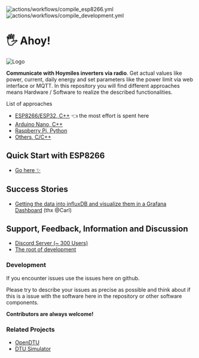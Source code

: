![actions/workflows/compile_esp8266.yml](../../actions/workflows/compile_esp8266.yml/badge.svg) ![actions/workflows/compile_development.yml](../../actions/workflows/compile_development.yml/badge.svg)

# 🖐 Ahoy!
![Logo](https://github.com/grindylow/ahoy/blob/main/doc/logo1_small.png?raw=true)

**Communicate with Hoymiles inverters via radio**. Get actual values like power, current, daily energy and set parameters like the power limit via web interface or MQTT. In this repository you will find different approaches means Hardware / Software to realize the described functionalities.

List of approaches

- [ESP8266/ESP32, C++](tools/esp8266/) 👈 the most effort is spent here
- [Arduino Nano, C++](tools/nano/NRF24_SendRcv/)
- [Raspberry Pi, Python](tools/rpi/)
- [Others, C/C++](tools/nano/NRF24_SendRcv/)

## Quick Start with ESP8266
- [Go here ✨](https://github.com/grindylow/ahoy/blob/ahoy_v0.5.16/tools/esp8266/README.md#things-needed)


## Success Stories
- [Getting the data into influxDB and visualize them in a Grafana Dashboard](https://grafana.com/grafana/dashboards/16850-pv-power-ahoy/) (thx @Carl)

## Support, Feedback, Information and Discussion
- [Discord Server (~ 300 Users)](https://discord.gg/WzhxEY62mB)
- [The root of development](https://www.mikrocontroller.net/topic/525778)

### Development
If you encounter issues use the issues here on github.

Please try to describe your issues as precise as possible and think about if this is a issue with the software here in the repository or other software components.

**Contributors are always welcome!**

### Related Projects
- [OpenDTU](https://github.com/tbnobody/OpenDTU)
- [DTU Simulator](https://github.com/Ziyatoe/DTUsimMI1x00-Hoymiles)

